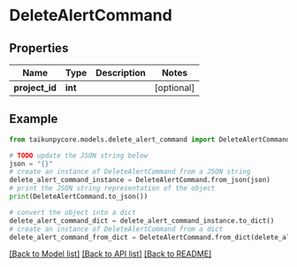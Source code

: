 # DeleteAlertCommand


## Properties

Name | Type | Description | Notes
------------ | ------------- | ------------- | -------------
**project_id** | **int** |  | [optional] 

## Example

```python
from taikunpycore.models.delete_alert_command import DeleteAlertCommand

# TODO update the JSON string below
json = "{}"
# create an instance of DeleteAlertCommand from a JSON string
delete_alert_command_instance = DeleteAlertCommand.from_json(json)
# print the JSON string representation of the object
print(DeleteAlertCommand.to_json())

# convert the object into a dict
delete_alert_command_dict = delete_alert_command_instance.to_dict()
# create an instance of DeleteAlertCommand from a dict
delete_alert_command_from_dict = DeleteAlertCommand.from_dict(delete_alert_command_dict)
```
[[Back to Model list]](../README.md#documentation-for-models) [[Back to API list]](../README.md#documentation-for-api-endpoints) [[Back to README]](../README.md)


